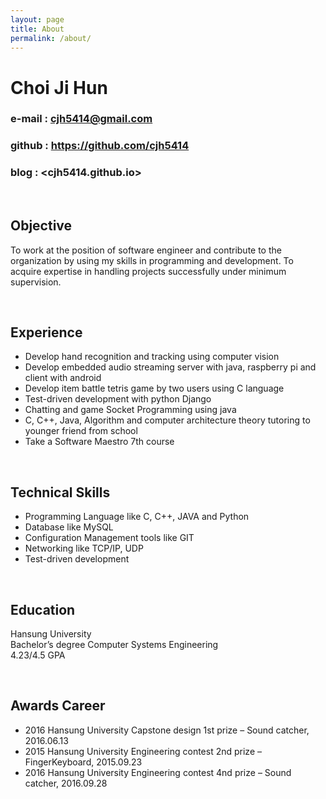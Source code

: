 ```yaml
---
layout: page
title: About
permalink: /about/
---
```


# Choi Ji Hun    

### e-mail : <cjh5414@gmail.com>   

### github : <https://github.com/cjh5414>    

### blog : <cjh5414.github.io>   

<br>  

## Objective  

To work at the position of software engineer and contribute to the organization by using my skills in programming and development. To acquire expertise in handling projects successfully under minimum supervision.  

<br>  

## Experience  

- Develop hand recognition and tracking using computer vision  
- Develop embedded audio streaming server with java, raspberry pi and client with android  
- Develop item battle tetris game by two users using C language  
- Test-driven development with python Django  
- Chatting and game Socket Programming using java  
- C, C++, Java, Algorithm and computer architecture theory tutoring to younger friend from school  
- Take a Software Maestro 7th course  

<br>  

## Technical Skills  

- Programming Language like C, C++, JAVA and Python  
- Database like MySQL  
- Configuration Management tools like GIT  
- Networking like TCP/IP, UDP  
- Test-driven development  

<br>  

## Education  

Hansung University  
Bachelor’s degree Computer Systems Engineering  
4.23/4.5 GPA  

<br>   

## Awards Career   

- 2016 Hansung University Capstone design 1st prize – Sound catcher, 2016.06.13  
- 2015 Hansung University Engineering contest 2nd prize – FingerKeyboard, 2015.09.23  
- 2016 Hansung University Engineering contest 4nd prize – Sound catcher, 2016.09.28  
